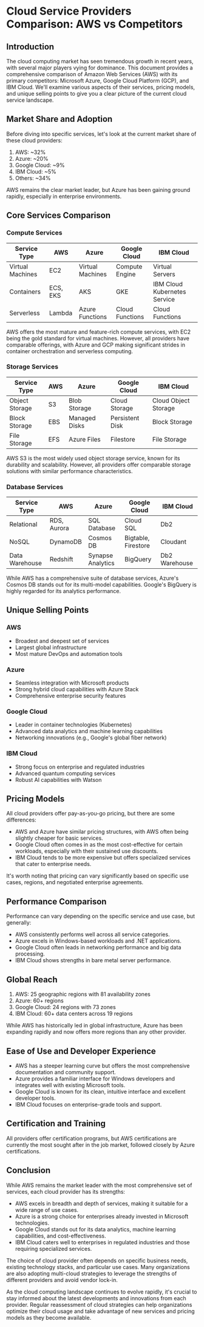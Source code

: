 # Cloud Service Providers Comparison: AWS vs Competitors

## Introduction

The cloud computing market has seen tremendous growth in recent years, with several major players vying for dominance. This document provides a comprehensive comparison of Amazon Web Services (AWS) with its primary competitors: Microsoft Azure, Google Cloud Platform (GCP), and IBM Cloud. We'll examine various aspects of their services, pricing models, and unique selling points to give you a clear picture of the current cloud service landscape.

## Market Share and Adoption

Before diving into specific services, let's look at the current market share of these cloud providers:

1. AWS: ~32%
2. Azure: ~20%
3. Google Cloud: ~9%
4. IBM Cloud: ~5%
5. Others: ~34%

AWS remains the clear market leader, but Azure has been gaining ground rapidly, especially in enterprise environments.

## Core Services Comparison

### Compute Services

| Service Type | AWS | Azure | Google Cloud | IBM Cloud |
|--------------|-----|-------|--------------|-----------|
| Virtual Machines | EC2 | Virtual Machines | Compute Engine | Virtual Servers |
| Containers | ECS, EKS | AKS | GKE | IBM Cloud Kubernetes Service |
| Serverless | Lambda | Azure Functions | Cloud Functions | Cloud Functions |

AWS offers the most mature and feature-rich compute services, with EC2 being the gold standard for virtual machines. However, all providers have comparable offerings, with Azure and GCP making significant strides in container orchestration and serverless computing.

### Storage Services

| Service Type | AWS | Azure | Google Cloud | IBM Cloud |
|--------------|-----|-------|--------------|-----------|
| Object Storage | S3 | Blob Storage | Cloud Storage | Cloud Object Storage |
| Block Storage | EBS | Managed Disks | Persistent Disk | Block Storage |
| File Storage | EFS | Azure Files | Filestore | File Storage |

AWS S3 is the most widely used object storage service, known for its durability and scalability. However, all providers offer comparable storage solutions with similar performance characteristics.

### Database Services

| Service Type | AWS | Azure | Google Cloud | IBM Cloud |
|--------------|-----|-------|--------------|-----------|
| Relational | RDS, Aurora | SQL Database | Cloud SQL | Db2 |
| NoSQL | DynamoDB | Cosmos DB | Bigtable, Firestore | Cloudant |
| Data Warehouse | Redshift | Synapse Analytics | BigQuery | Db2 Warehouse |

While AWS has a comprehensive suite of database services, Azure's Cosmos DB stands out for its multi-model capabilities. Google's BigQuery is highly regarded for its analytics performance.

## Unique Selling Points

### AWS
- Broadest and deepest set of services
- Largest global infrastructure
- Most mature DevOps and automation tools

### Azure
- Seamless integration with Microsoft products
- Strong hybrid cloud capabilities with Azure Stack
- Comprehensive enterprise security features

### Google Cloud
- Leader in container technologies (Kubernetes)
- Advanced data analytics and machine learning capabilities
- Networking innovations (e.g., Google's global fiber network)

### IBM Cloud
- Strong focus on enterprise and regulated industries
- Advanced quantum computing services
- Robust AI capabilities with Watson

## Pricing Models

All cloud providers offer pay-as-you-go pricing, but there are some differences:

- AWS and Azure have similar pricing structures, with AWS often being slightly cheaper for basic services.
- Google Cloud often comes in as the most cost-effective for certain workloads, especially with their sustained use discounts.
- IBM Cloud tends to be more expensive but offers specialized services that cater to enterprise needs.

It's worth noting that pricing can vary significantly based on specific use cases, regions, and negotiated enterprise agreements.

## Performance Comparison

Performance can vary depending on the specific service and use case, but generally:

- AWS consistently performs well across all service categories.
- Azure excels in Windows-based workloads and .NET applications.
- Google Cloud often leads in networking performance and big data processing.
- IBM Cloud shows strengths in bare metal server performance.

## Global Reach

1. AWS: 25 geographic regions with 81 availability zones
2. Azure: 60+ regions
3. Google Cloud: 24 regions with 73 zones
4. IBM Cloud: 60+ data centers across 19 regions

While AWS has historically led in global infrastructure, Azure has been expanding rapidly and now offers more regions than any other provider.

## Ease of Use and Developer Experience

- AWS has a steeper learning curve but offers the most comprehensive documentation and community support.
- Azure provides a familiar interface for Windows developers and integrates well with existing Microsoft tools.
- Google Cloud is known for its clean, intuitive interface and excellent developer tools.
- IBM Cloud focuses on enterprise-grade tools and support.

## Certification and Training

All providers offer certification programs, but AWS certifications are currently the most sought after in the job market, followed closely by Azure certifications.

## Conclusion

While AWS remains the market leader with the most comprehensive set of services, each cloud provider has its strengths:

- AWS excels in breadth and depth of services, making it suitable for a wide range of use cases.
- Azure is a strong choice for enterprises already invested in Microsoft technologies.
- Google Cloud stands out for its data analytics, machine learning capabilities, and cost-effectiveness.
- IBM Cloud caters well to enterprises in regulated industries and those requiring specialized services.

The choice of cloud provider often depends on specific business needs, existing technology stacks, and particular use cases. Many organizations are also adopting multi-cloud strategies to leverage the strengths of different providers and avoid vendor lock-in.

As the cloud computing landscape continues to evolve rapidly, it's crucial to stay informed about the latest developments and innovations from each provider. Regular reassessment of cloud strategies can help organizations optimize their cloud usage and take advantage of new services and pricing models as they become available.

